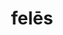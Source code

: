 ---
title: felēs
meaning: cat
ch: 5
pos: nounthird
genitive: felis
abbgender: m./f.
abbgender2: masc./fem.
gender: masculine/feminine
declension: third
---
